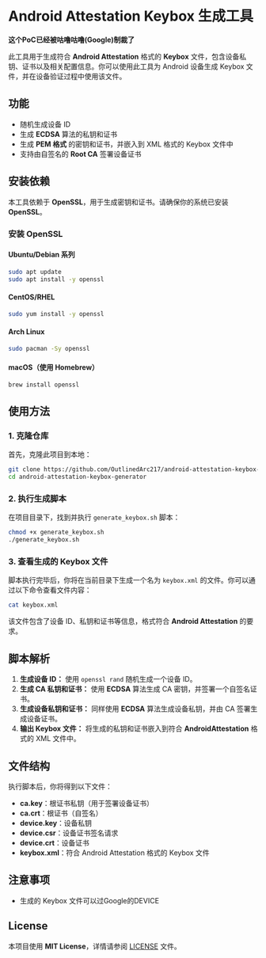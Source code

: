 # Android Attestation Keybox 生成工具

**这个PoC已经被咕噜咕噜(Google)制裁了**

此工具用于生成符合 **Android Attestation** 格式的 **Keybox** 文件，包含设备私钥、证书以及相关配置信息。你可以使用此工具为 Android 设备生成 Keybox 文件，并在设备验证过程中使用该文件。

## 功能
- 随机生成设备 ID
- 生成 **ECDSA** 算法的私钥和证书
- 生成 **PEM 格式** 的密钥和证书，并嵌入到 XML 格式的 Keybox 文件中
- 支持由自签名的 **Root CA** 签署设备证书

## 安装依赖

本工具依赖于 **OpenSSL**，用于生成密钥和证书。请确保你的系统已安装 **OpenSSL**。

### 安装 OpenSSL

#### **Ubuntu/Debian 系列**

```bash
sudo apt update
sudo apt install -y openssl
```

#### **CentOS/RHEL**

```bash
sudo yum install -y openssl
```

#### **Arch Linux**

```bash
sudo pacman -Sy openssl
```

#### **macOS（使用 Homebrew）**

```bash
brew install openssl
```

## 使用方法

### 1. 克隆仓库

首先，克隆此项目到本地：

```bash
git clone https://github.com/OutlinedArc217/android-attestation-keybox-generator
cd android-attestation-keybox-generator
```

### 2. 执行生成脚本

在项目目录下，找到并执行 `generate_keybox.sh` 脚本：

```bash
chmod +x generate_keybox.sh
./generate_keybox.sh
```

### 3. 查看生成的 Keybox 文件

脚本执行完毕后，你将在当前目录下生成一个名为 `keybox.xml` 的文件。你可以通过以下命令查看文件内容：

```bash
cat keybox.xml
```

该文件包含了设备 ID、私钥和证书等信息，格式符合 **Android Attestation** 的要求。

## 脚本解析

1. **生成设备 ID：** 使用 `openssl rand` 随机生成一个设备 ID。
2. **生成 CA 私钥和证书：** 使用 **ECDSA** 算法生成 CA 密钥，并签署一个自签名证书。
3. **生成设备私钥和证书：** 同样使用 **ECDSA** 算法生成设备私钥，并由 CA 签署生成设备证书。
4. **输出 Keybox 文件：** 将生成的私钥和证书嵌入到符合 **AndroidAttestation** 格式的 XML 文件中。

## 文件结构

执行脚本后，你将得到以下文件：

- **ca.key**：根证书私钥（用于签署设备证书）
- **ca.crt**：根证书（自签名）
- **device.key**：设备私钥
- **device.csr**：设备证书签名请求
- **device.crt**：设备证书
- **keybox.xml**：符合 Android Attestation 格式的 Keybox 文件

## 注意事项

- 生成的 Keybox 文件可以过Google的DEVICE

## License

本项目使用 **MIT License**，详情请参阅 [LICENSE](LICENSE) 文件。
